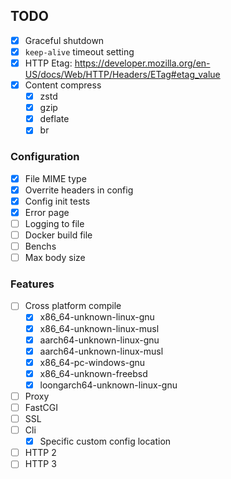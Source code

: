 ## TODO

-   [x] Graceful shutdown
-   [x] `keep-alive` timeout setting
-   [x] HTTP Etag: https://developer.mozilla.org/en-US/docs/Web/HTTP/Headers/ETag#etag_value
-   [x] Content compress
    -   [x] zstd
    -   [x] gzip
    -   [x] deflate
    -   [x] br

### Configuration

-   [x] File MIME type
-   [x] Overrite headers in config
-   [x] Config init tests
-   [x] Error page
-   [ ] Logging to file
-   [ ] Docker build file
-   [ ] Benchs
-   [ ] Max body size

### Features

-   [ ] Cross platform compile
    -   [x] x86_64-unknown-linux-gnu
    -   [x] x86_64-unknown-linux-musl
    -   [x] aarch64-unknown-linux-gnu
    -   [x] aarch64-unknown-linux-musl
    -   [x] x86_64-pc-windows-gnu
    -   [x] x86_64-unknown-freebsd
    -   [x] loongarch64-unknown-linux-gnu
-   [ ] Proxy
-   [ ] FastCGI
-   [ ] SSL
-   [ ] Cli
    -   [x] Specific custom config location
-   [ ] HTTP 2
-   [ ] HTTP 3

